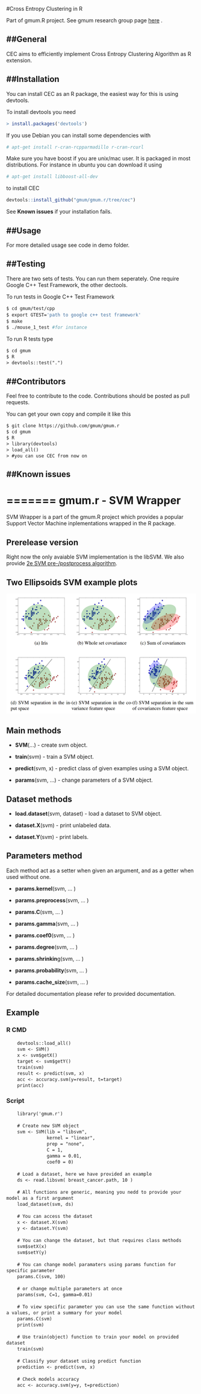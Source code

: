 #Cross Entropy Clustering in R

Part of gmum.R project. See gmum research group page [here](http://gmum.ii.uj.edu.pl) .

##General
------

CEC aims to efficiently implement Cross Entropy Clustering Algorithm as R extension.

##Installation
-----------

You can install CEC as an R package, the easiest way for this is using devtools.

To install devtools you need
```R
> install.packages('devtools')
```

If you use Debian you can install some dependencies with
```bash
# apt-get install r-cran-rcpparmadillo r-cran-rcurl
```

Make sure you have boost if you are unix/mac user. It is packaged in most distributions.
For instance in ubuntu you can download it using 
```bash
# apt-get install libboost-all-dev
```

to install CEC
```R
devtools::install_github("gmum/gmum.r/tree/cec")
```

See **Known issues** if your installation fails.

##Usage
-----

For more detailed usage see code in demo folder.

##Testing
-----
There are two sets of tests. You can run them seperately. One require Google C++ Test Framework, the other dectools.

To run tests in Google C++ Test Framework
```bash
$ cd gmum/test/cpp
$ export GTEST='path to google c++ test framework'
$ make
$ ./mouse_1_test #for instance
```

To run R tests type
```
$ cd gmum
$ R
> devtools::test(".")
```

##Contributors
---------
Feel free to contribute to the code. Contributions should be posted as pull requests.

You can get your own copy and compile it like this
```
$ git clone https://github.com/gmum/gmum.r
$ cd gmum
$ R
> library(devtools)
> load_all()
> #you can use CEC from now on
```

##Known issues
---------
=======
gmum.r - SVM Wrapper
======

SVM Wrapper is a part of the gmum.R project which provides a popular Support Vector Machine inplementations wrapped in the R package.

## Prerelease version

Right now the only avaiable SVM implementation is the libSVM. We also provide [2e SVM pre-/postprocess algorithm](http://gmum.ii.uj.edu.pl/gmum.r/SVM/2eSVM.pdf).

## Two Ellipsoids SVM example plots

![2e Iris example](./doc/svm/img/2e.png "2e Iris example")

## Main methods

* **SVM**(...) - create svm object.

* **train**(svm) - train a SVM object.

* **predict**(svm, x) - predict class of given examples using a SVM object.

* **params**(svm, ...) - change parameters of a SVM object.


## Dataset methods

* **load.dataset**(svm, dataset) - load a dataset to SVM object.

* **dataset.X**(svm) - print unlabeled data.

* **dataset.Y**(svm) - print labels.


## Parameters method

Each method act as a setter when given an argument, and as a getter when used without one.

* **params.kernel**(svm, ... )

* **params.preprocess**(svm, ... )

* **params.C**(svm, ... )

* **params.gamma**(svm, ... )

* **params.coef0**(svm, ... )

* **params.degree**(svm, ... )

* **params.shrinkin**g(svm, ... )

* **params.probability**(svm, ... )

* **params.cache_size**(svm, ... )


For detailed documentation please refer to provided documentation.

## Example

### R CMD

        devtools::load_all()
        svm <- SVM()
        x <- svm$getX()
        target <- svm$getY()
        train(svm)
        result <- predict(svm, x)
        acc <- accuracy.svm(y=result, t=target)
        print(acc)
    
### Script

        library('gmum.r')
        
        # Create new SVM object
        svm <- SVM(lib = "libsvm",
                   kernel = "linear",
                   prep = "none",
                   C = 1,
                   gamma = 0.01,
                   coef0 = 0) 
        
        # Load a dataset, here we have provided an example 
        ds <- read.libsvm( breast_cancer.path, 10 )
        
        # All functions are generic, meaning you nedd to provide your model as a first argument
        load_dataset(svm, ds)
        
        # You can access the dataset 
        x <- dataset.X(svm)
        y <- dataset.Y(svm)
        
        # You can change the dataset, but that requires class methods
        svm$setX(x)
        svm$setY(y)
        
        # You can change model paramaters using params function for specific parameter
        params.C(svm, 100)
        
        # or change multiple parameters at once
        params(svm, C=1, gamma=0.01)
        
        # To view specific parameter you can use the same function without a values, or print a summary for your model
        params.C(svm)
        print(svm)
        
        # Use train(object) function to train your model on provided dataset
        train(svm)
        
        # Classify your dataset using predict function
        prediction <- predict(svm, x)

        # Check models accuracy
        acc <- accuracy.svm(y=y, t=prediction)

